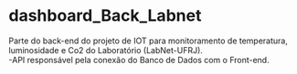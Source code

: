 # dashboard_Back_Labnet
Parte do back-end do projeto de IOT para monitoramento de temperatura, luminosidade e Co2 do Laboratório (LabNet-UFRJ).
<br>
-API responsável pela conexão do Banco de Dados com o Front-end.
